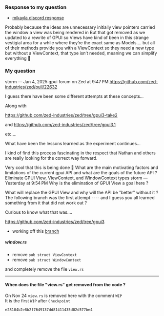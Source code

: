 
### Response to my question

- [mikayla discord response](https://discord.com/channels/869392257814519848/1199799855007158352/1325367057671258129)

Probably because the ideas are unnecessary
initially view pointers carried the window a view was being rendered in
But that got removed as we updated to a rewrite of GPUI
so Views have kind of been in this strange vestigial area
for a while where they’re the exact same as Models….
but all of their methods provide you with a ViewContext so they need a new type
but without a ViewContext, that type isn’t needed, meaning we can simplify everything 🙂

### My question

storm — Jan 4, 2025 gpui forum on Zed at 9:47 PM
https://github.com/zed-industries/zed/pull/22632

I guess there have been some different attempts at these concepts...

Along with

https://github.com/zed-industries/zed/tree/gpui3-take2

and
https://github.com/zed-industries/zed/tree/gpui3.1

etc....

What have been the lessons learned as the experiment continues...

I kind of find this process fascinating in the respect that Nathan and others are really looking for the correct way forward.

Very cool that this is being done 🙂
What are the main motivating factors and limitations of the current gpui API and what are the goals of the future API ?
Eliminate GPUI View, ViewContext, and WindowContext types
storm — Yesterday at 9:54 PM
Why is the elimination of GPUI View a goal here ?

What will replace the GPUI View and why will the API be "better" without it ?
The following branch was the first attempt ---- and I guess you all learned something from it that did not work out ?

Curious to know what that was....

https://github.com/zed-industries/zed/tree/gpui3








- working off this [branch](https://github.com/zed-industries/zed/compare/main...gpui3)

##### window.rs

- remove `pub struct ViewContext`
- remove `pub struct WindowContext`

and completely remove the file `view.rs`

---

#### When does the file "view.rs" get removed from the code ?

On Nov 24 `view.rs` is removed here with the comment `WIP`   
It is the first `WIP` after `Checkpoint`
```rust   
e28104b2e8b2f7649137dd81411435d02d577be4
```
